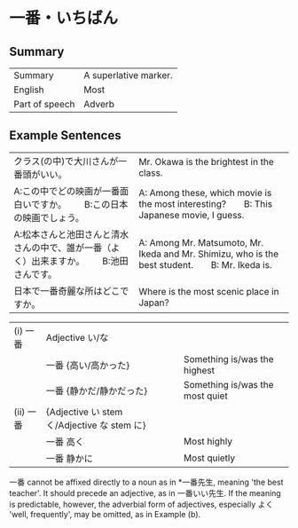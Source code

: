 # 一番・いちばん

## Summary

<table><tr>   <td>Summary</td>   <td>A superlative marker.</td></tr><tr>   <td>English</td>   <td>Most</td></tr><tr>   <td>Part of speech</td>   <td>Adverb</td></tr></table>

## Example Sentences

<table><tr>   <td>クラス(の中)で大川さんが一番頭がいい。</td>   <td>Mr. Okawa is the brightest in the class.</td></tr><tr>   <td>A:この中でどの映画が一番面白いですか。  B:この日本の映画でしょう。</td>   <td>A: Among these, which movie is the most interesting?&emsp;&emsp;B: This Japanese movie, I guess.</td></tr><tr>   <td>A:松本さんと池田さんと清水さんの中で、誰が一番（よく）出来ますか。  B:池田さんです。</td>   <td>A: Among Mr. Matsumoto, Mr. Ikeda and Mr. Shimizu, who is the best student.&emsp;&emsp;B: Mr. Ikeda is.</td></tr><tr>   <td>日本で一番奇麗な所はどこですか。</td>   <td>Where is the most scenic place in Japan?</td></tr></table>

<table class="table"> <tbody><tr class="tr head"> <td class="td"><span class="numbers">(i)</span> <span> <span class="concept">一番</span></span></td> <td class="td"><span class="bold"><span>Adjective い/な</span></span></td> <td class="td"><span>&nbsp;</span></td> </tr> <tr class="tr"> <td class="td"><span>&nbsp;</span></td> <td class="td"><span class="concept">一番</span><span> {高い/高かった}</span></td> <td class="td"><span>Something    is/was the highest</span></td> </tr> <tr class="tr"> <td class="td"><span>&nbsp;</span></td> <td class="td"><span class="concept">一番</span><span> {静かだ/静かだった}</span></td> <td class="td"><span>Something    is/was the most quiet</span></td> </tr> <tr class="tr head"> <td class="td"><span class="numbers">(ii)</span> <span> <span class="concept">一番</span></span></td> <td class="td"><span class="bold"><span>{Adjective い stem く/Adjective な stem に}</span></span></td> <td class="td"><span>&nbsp;</span></td> </tr> <tr class="tr"> <td class="td"><span>&nbsp;</span></td> <td class="td"><span class="concept">一番 </span><span>高<span class="concept">く</span></span> </td> <td class="td"><span>Most    highly</span></td> </tr> <tr class="tr"> <td class="td"><span>&nbsp;</span></td> <td class="td"><span class="concept">一番 </span><span>静か<span class="concept">に</span></span> </td> <td class="td"><span>Most    quietly</span></td> </tr></tbody></table>

<p><span class="cloze">一番</span> cannot be affixed directly to a noun as in *<span class="cloze">一番</span>先生, meaning 'the best teacher'. It should precede an adjective, as in <span class="cloze">一番</span>いい先生. If the meaning is predictable, however, the adverbial form of adjectives, especially よく 'well, frequently', may be omitted, as in Example (b).</p>

